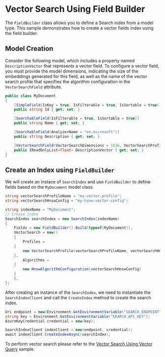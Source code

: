# Vector Search Using Field Builder

The `FieldBuilder` class allows you to define a Search index from a model type. This sample demonstrates how to create a vector fields index using the field builder.

## Model Creation

Consider the following model, which includes a property named `DescriptionVector` that represents a vector field. To configure a vector field, you must provide the model dimensions, indicating the size of the embeddings generated for this field, as well as the name of the vector search profile that specifies the algorithm configuration in the `VectorSearchField` attribute.

```C# Snippet:Azure_Search_Documents_Tests_Samples_Sample07_Vector_Search_FieldBuilder_Model
public class MyDocument
{
    [SimpleField(IsKey = true, IsFilterable = true, IsSortable = true)]
    public string Id { get; set; }

    [SearchableField(IsFilterable = true, IsSortable = true)]
    public string Name { get; set; }

    [SearchableField(AnalyzerName = "en.microsoft")]
    public string Description { get; set; }

    [VectorSearchField(VectorSearchDimensions = 1536, VectorSearchProfileName = "my-vector-profile")]
    public IReadOnlyList<float> DescriptionVector { get; set; }
}
```

## Create an Index using `FieldBuilder`

We will create an instace of `SearchIndex` and use `FieldBuilder` to define fields based on the `MyDocument` model class.

```C# Snippet:Azure_Search_Documents_Tests_Samples_Sample07_Vector_Search_Index_UsingFieldBuilder
string vectorSearchProfileName = "my-vector-profile";
string vectorSearchHnswConfig = "my-hsnw-vector-config";

string indexName = "MyDocument";
// Create Index
SearchIndex searchIndex = new SearchIndex(indexName)
{
    Fields = new FieldBuilder().Build(typeof(MyDocument)),
    VectorSearch = new()
    {
        Profiles =
    {
        new VectorSearchProfile(vectorSearchProfileName, vectorSearchHnswConfig)
    },
        Algorithms =
    {
        new HnswAlgorithmConfiguration(vectorSearchHnswConfig)
    }
    },
};
```

After creating an instance of the `SearchIndex`, we need to instantiate the `SearchIndexClient` and call the `CreateIndex` method to create the search index. 

```C# Snippet:Azure_Search_Documents_Tests_Samples_Sample07_Vector_Search_Create_Index_FieldBuilder
Uri endpoint = new(Environment.GetEnvironmentVariable("SEARCH_ENDPOINT"));
string key = Environment.GetEnvironmentVariable("SEARCH_API_KEY");
AzureKeyCredential credential = new(key);

SearchIndexClient indexClient = new(endpoint, credential);
await indexClient.CreateIndexAsync(searchIndex);
```

To perform vector search please refer to the [Vector Search Using Vector Query](https://github.com/Azure/azure-sdk-for-net/blob/feature/ShivangiReja/search2023-11-01/sdk/search/Azure.Search.Documents/samples/Sample07_VectorSearch_UsingVectorizedQuery.md) sample.
